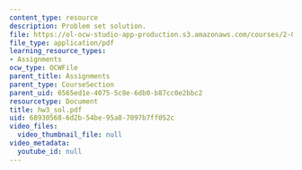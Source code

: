 ```yaml
---
content_type: resource
description: Problem set solution.
file: https://ol-ocw-studio-app-production.s3.amazonaws.com/courses/2-002-mechanics-and-materials-ii-spring-2004/689305686d2b54be95a87097b7ff052c_hw3_sol.pdf
file_type: application/pdf
learning_resource_types:
- Assignments
ocw_type: OCWFile
parent_title: Assignments
parent_type: CourseSection
parent_uid: 6565ed1e-4075-5c8e-6db0-b87cc0e2bbc2
resourcetype: Document
title: hw3_sol.pdf
uid: 68930568-6d2b-54be-95a8-7097b7ff052c
video_files:
  video_thumbnail_file: null
video_metadata:
  youtube_id: null
---
```

